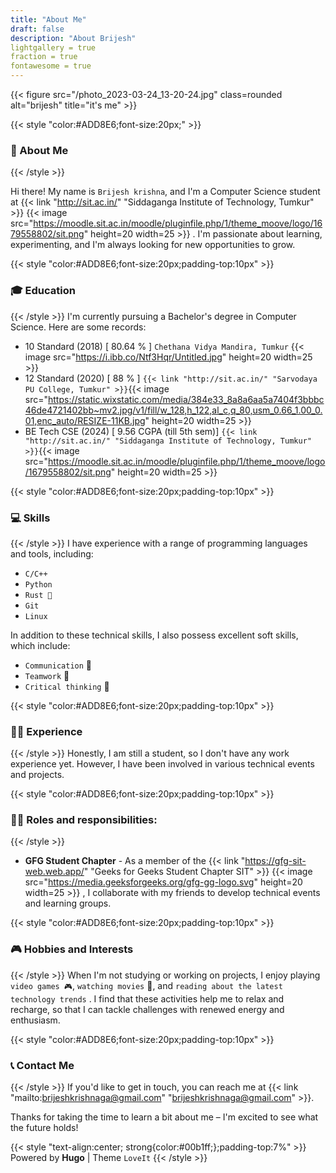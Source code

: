 ```yaml
---
title: "About Me"
draft: false
description: "About Brijesh"
lightgallery = true
fraction = true
fontawesome = true
---
```

{{< figure src="/photo_2023-03-24_13-20-24.jpg" class=rounded  alt="brijesh" title="it's me" >}}



{{< style "color:#ADD8E6;font-size:20px;" >}}
###  👋 About Me
{{< /style >}}

Hi there! My name is  `Brijesh krishna`, and I'm a Computer Science student at {{< link "http://sit.ac.in/" "Siddaganga Institute of Technology, Tumkur" >}}  {{< image src="https://moodle.sit.ac.in/moodle/pluginfile.php/1/theme_moove/logo/1679558802/sit.png" height=20 width=25 >}} .
I'm passionate about learning, experimenting, and I'm always looking for new opportunities to grow.


{{< style "color:#ADD8E6;font-size:20px;padding-top:10px" >}}
### 🎓 Education
{{< /style >}}
I'm currently pursuing a Bachelor's degree in Computer Science. Here are some records:

 - 10 Standard (2018) [ 80.64 % ] `Chethana Vidya Mandira, Tumkur`  {{< image src="https://i.ibb.co/Ntf3Hqr/Untitled.jpg" height=20 width=25 >}}
 - 12 Standard (2020) [ 88 % ]    `{{< link "http://sit.ac.in/" "Sarvodaya PU College, Tumkur" >}}`{{< image src="https://static.wixstatic.com/media/384e33_8a8a6aa5a7404f3bbbc46de4721402bb~mv2.jpg/v1/fill/w_128,h_122,al_c,q_80,usm_0.66_1.00_0.01,enc_auto/RESIZE-11KB.jpg" height=20 width=25 >}}
 - BE Tech CSE (2024) [ 9.56 CGPA (till 5th sem)] `{{< link "http://sit.ac.in/" "Siddaganga Institute of Technology, Tumkur" >}}`{{< image src="https://moodle.sit.ac.in/moodle/pluginfile.php/1/theme_moove/logo/1679558802/sit.png" height=20 width=25 >}}




{{< style "color:#ADD8E6;font-size:20px;padding-top:10px" >}}
### 💻 Skills
{{< /style >}}
I have experience with a range of programming languages and tools, including:

- `C/C++` 
- `Python` 
- `Rust 🦀`
- `Git`
- `Linux`

In addition to these technical skills, I also possess excellent soft skills, which include:

- `Communication` 💬
- `Teamwork` 🤝
- `Critical thinking` 🧠


{{< style "color:#ADD8E6;font-size:20px;padding-top:10px" >}}
### 🧑‍💼 Experience
{{< /style >}}
Honestly, I am still a student, so I don't have any work experience yet. However, I have been involved in various technical events and projects.


{{< style "color:#ADD8E6;font-size:20px;padding-top:10px" >}}
### 🏋️‍♀️ Roles and responsibilities:
{{< /style >}}
- **GFG Student Chapter** - As a member of the {{< link "https://gfg-sit-web.web.app/" "Geeks for Geeks Student Chapter SIT"  >}} 
{{< image src="https://media.geeksforgeeks.org/gfg-gg-logo.svg" height=20 width=25 >}}
, I collaborate with my friends to develop technical events and learning groups.


{{< style "color:#ADD8E6;font-size:20px;padding-top:10px" >}}
### 🎮 Hobbies and Interests
{{< /style >}}
When I'm not studying or working on projects, I enjoy playing `video games 🎮`, `watching movies` 🍿, and `reading about the latest technology trends` . I find that these activities help me to relax and recharge, so that I can tackle challenges with renewed energy and enthusiasm.


{{< style "color:#ADD8E6;font-size:20px;padding-top:10px" >}}
### 📞 Contact Me
{{< /style >}}
If you'd like to get in touch, you can reach me at {{< link "mailto:brijeshkrishnaga@gmail.com" "brijeshkrishnaga@gmail.com" >}}. 

Thanks for taking the time to learn a bit about me – I'm excited to see what the future holds!




{{< style "text-align:center; strong{color:#00b1ff;};padding-top:7%" >}}
Powered by **Hugo** | Theme `LoveIt`
{{< /style >}}

